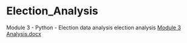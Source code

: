 
# Election_Analysis
Module 3 - Python - Election data analysis
election analysis
[Module 3 Analysis.docx](https://github.com/AlexanderP05/Election_Analysis/files/7148537/Module.3.Analysis.docx)
